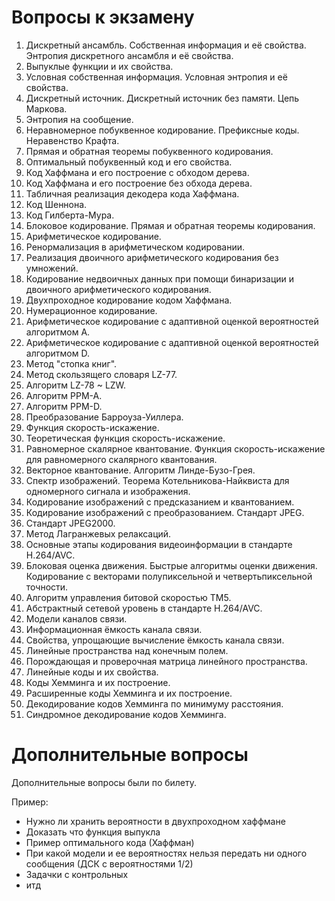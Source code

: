 # Вопросы к экзамену

1. Дискретный ансамбль. Собственная информация и её свойства. Энтропия дискретного ансамбля и её свойства.
2. Выпуклые функции и их свойства.
3. Условная собственная информация. Условная энтропия и её свойства.
4. Дискретный источник. Дискретный источник без памяти. Цепь Маркова.
5. Энтропия на сообщение.
6. Неравномерное побуквенное кодирование. Префиксные коды. Неравенство Крафта.
7. Прямая и обратная теоремы побуквенного кодирования.
8. Оптимальный побуквенный код и его свойства.
9. Код Хаффмана и его построение с обходом дерева.
10. Код Хаффмана и его построение без обхода дерева.
11. Табличная реализация декодера кода Хаффмана.
12. Код Шеннона.
13. Код Гилберта-Мура.
14. Блоковое кодирование. Прямая и обратная теоремы кодирования.
15. Арифметическое кодирование.
16. Ренормализация в арифметическом кодировании.
17. Реализация двоичного арифметического кодирования без умножений.
18. Кодирование недвоичных данных при помощи бинаризации и двоичного арифметического кодирования.
19. Двухпроходное кодирование кодом Хаффмана.
20. Нумерационное кодирование.
21. Арифметическое кодирование с адаптивной оценкой вероятностей алгоритмом А.
22. Арифметическое кодирование с адаптивной оценкой вероятностей алгоритмом D.
23. Метод "стопка книг".
24. Метод скользящего словаря LZ-77.
25. Алгоритм LZ-78 ~ LZW.
26. Алгоритм PPM-A.
27. Алгоритм PPM-D.
28. Преобразование Барроуза-Уиллера.
29. Функция скорость-искажение.
30. Теоретическая функция скорость-искажение.
31. Равномерное скалярное квантование. Функция скорость-искажение для равномерного скалярного квантования.
32. Векторное квантование. Алгоритм Линде-Бузо-Грея.
33. Спектр изображений. Теорема Котельникова-Найквиста для одномерного сигнала и изображения.
34. Кодирование изображений с предсказанием и квантованием.
35. Кодирование изображений с преобразованием. Стандарт JPEG.
36. Стандарт JPEG2000.
37. Метод Лагранжевых релаксаций.
38. Основные этапы кодирования видеоинформации в стандарте H.264/AVC.
39. Блоковая оценка движения. Быстрые алгоритмы оценки движения. Кодирование с векторами полупиксельной и четвертьпиксельной точности.
40. Алгоритм управления битовой скоростью TM5.
41. Абстрактный сетевой уровень в стандарте H.264/AVC.
42. Модели каналов связи.
43. Информационная ёмкость канала связи.
44. Свойства, упрощающие вычисление ёмкость канала связи.
45. Линейные пространства над конечным полем.
46. Порождающая и проверочная матрица линейного пространства.
47. Линейные коды и их свойства.
48. Коды Хемминга и их построение.
49. Расширенные коды Хемминга и их построение.
50. Декодирование кодов Хемминга по минимуму расстояния.
51. Синдромное декодирование кодов Хемминга.

# Дополнительные вопросы
Дополнительные вопросы были по билету.  


Пример:
* Нужно ли хранить вероятности в двухпроходном хаффмане
* Доказать что функция выпукла
* Пример оптимального кода (Хаффман)
* При какой модели и ее вероятностях нельзя передать ни одного сообщения (ДСК с вероятностями 1/2)
* Задачки с контрольных 
* итд